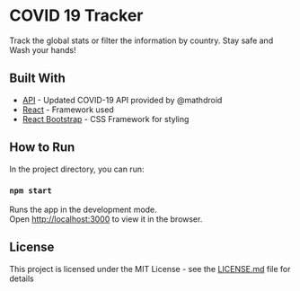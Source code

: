 # COVID 19 Tracker
Track the global stats or filter the information by country.
Stay safe and Wash your hands! 

## Built With
* [API](https://github.com/mathdroid/covid-19-api) - Updated COVID-19 API provided by @mathdroid
* [React](https://reactjs.org/) - Framework used
* [React Bootstrap](https://react-bootstrap.github.io/) - CSS Framework for styling


## How to Run

In the project directory, you can run:

### `npm start`

Runs the app in the development mode.<br />
Open [http://localhost:3000](http://localhost:3000) to view it in the browser.

## License

This project is licensed under the MIT License - see the [LICENSE.md](LICENSE.md) file for details
